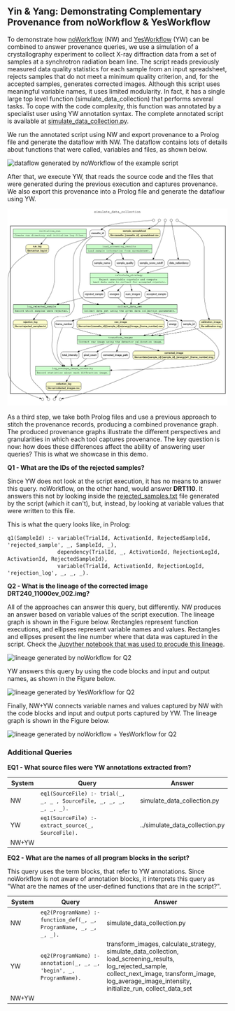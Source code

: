 ## Yin & Yang: Demonstrating Complementary Provenance from noWorkflow & YesWorkflow

To demonstrate how [noWorkflow](https://github.com/gems-uff/noworkflow) (NW) and [YesWorkflow](https://github.com/yesworkflow-org/yw-prototypes) (YW) can be combined to answer provenance queries, we use a simulation of a crystallography experiment to collect X-ray diffraction data from a set of samples at a synchrotron radiation beam line. The script reads previously measured data quality statistics for each sample from an input spreadsheet, rejects samples that do not meet a minimum quality criterion, and, for the accepted samples, generates corrected images. Although this script uses meaningful variable names, it uses limited modularity. In fact, it has a single large top level function (simulate_data_collection) that performs several tasks. To cope with the code complexity, this function was annotated by a specialist user using YW annotation syntax. The complete annotated script is available at [simulate_data_collection.py](https://github.com/gems-uff/yin-yang-demo/blob/master/simulate_data_collection/simulate_data_collection.py).  

We run the annotated script using NW and export provenance to a Prolog file and generate the dataflow with NW. The dataflow contains lots of details about functions that were called, variables and files, as shown below. 

![dataflow generated by noWorkflow of the example script](https://github.com/gems-uff/yin-yang-demo/blob/master/figs/nw-dataflow.png)

After that, we execute YW, that reads the source code and the files that were generated during the previous execution and captures provenance. We also export this provenance into a Prolog file and generate the dataflow using YW. 

![dataflow generated by YesWorkflow of the example script](https://github.com/gems-uff/yin-yang-demo/blob/master/figs/yw-dataflow.png)

As a third step, we take both Prolog files and use a previous approach to stitch the provenance records, producing a combined provenance graph. The produced provenance graphs illustrate the different perspectives and granularities in which each tool captures provenance. The key question is now: how does these differences affect the ability of answering user queries? This is what we showcase in this demo.  

**Q1 - What are the IDs of the rejected samples?** 

Since YW does not look at the script execution, it has no means to answer this query. noWorkflow, on the other hand, would answer **DRT110**. It answers this not by looking inside the [rejected_samples.txt](https://github.com/gems-uff/yin-yang-demo/blob/master/simulate_data_collection/run/rejected_samples.txt) file generated by the script (which it can't), but, instead, by looking at variable values that were written to this file. 

This is what the query looks like, in Prolog: 

```
q1(SampleId) :- variable(TrialId, ActivationId, RejectedSampleId, 'rejected_sample', _, SampleId, _),
                dependency(TrialId, _, ActivationId, RejectionLogId, ActivationId, RejectedSampleId),
                variable(TrialId, ActivationId, RejectionLogId, 'rejection_log', _, _, _).
````

**Q2 - What is the lineage of the corrected image DRT240_11000ev_002.img?**  

All of the approaches can answer this query, but differently. NW produces an answer based on variable values of the script execution. The lineage graph is shown in the Figure below. Rectangles represent function executions, and ellipses represent variable names and values. Rectangles and ellipses present the line number where that data was captured in the script. Check the [Jupyther notebook that was used to procude this lineage](https://github.com/gems-uff/yin-yang-demo/blob/master/simulate_data_collection/nw/File%20Dataflow.ipynb). 

![lineage generated by noWorkflow for Q2](https://github.com/gems-uff/yin-yang-demo/blob/master/figs/nw-lineage.svg)

YW answers this query by using the code blocks and input and output names, as shown in the Figure below. 

![lineage generated by YesWorkflow for Q2](https://github.com/gems-uff/yin-yang-demo/blob/master/figs/yw-lineage.png)

Finally, NW+YW connects variable names and values captured by NW with the code blocks and input and output ports captured by YW. The lineage graph is shown in the Figure below.

![lineage generated by noWorkflow + YesWorkflow for Q2](https://github.com/gems-uff/yin-yang-demo/blob/master/figs/yn-lineage.png)

### Additional Queries

**EQ1 - What source files were YW annotations extracted from?**

System | Query | Answer
-------| ------| --------------
NW     | `eq1(SourceFile) :- trial(_, _, _ , SourceFile, _, _, _, _, _, _).` | simulate_data_collection.py
YW     | `eq1(SourceFile) :- extract_source(_, SourceFile).`                 | ../simulate_data_collection.py
NW+YW  |                                                                     |

**EQ2 - What are the names of all program blocks in the script?**

This query uses the term blocks, that refer to YW annotations. Since noWorkflow is not aware of annotation blocks, it interprets this query as "What are the names of the user-defined functions that are in the script?". 

System | Query | Answer
-------| ------| --------------
NW     | `eq2(ProgramName) :- function_def(_, _, ProgramName, _, _, _, _).`  | simulate_data_collection.py
YW     | `eq2(ProgramName) :- annotation(_, _, _, 'begin', _, ProgramName).` | transform_images,                                        calculate_strategy, simulate_data_collection, load_screening_results, log_rejected_sample, collect_next_image, transform_image, log_average_image_intensity, initialize_run, collect_data_set
NW+YW  |                                                                      | 

